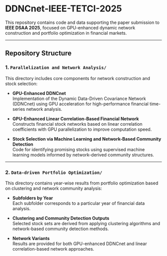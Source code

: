 # DDNCnet-IEEE-TETCI-2025

This repository contains code and data supporting the paper submission to **IEEE DSAA 2025**, focused on GPU-enhanced dynamic network construction and portfolio optimization in financial markets.

---

## Repository Structure

### 1. `Parallelization and Network Analysis/`

This directory includes core components for network construction and stock selection:

- **GPU-Enhanced DDNCnet**  
  Implementation of the Dynamic Data-Driven Covariance Network (DDNCnet) using GPU acceleration for high-performance financial time-series network analysis.

- **GPU-Enhanced Linear Correlation-Based Financial Network**  
  Constructs financial stock networks based on linear correlation coefficients with GPU parallelization to improve computation speed.

- **Stock Selection via Machine Learning and Network-Based Community Detection**  
  Code for identifying promising stocks using supervised machine learning models informed by network-derived community structures.

---

### 2. `Data-driven Portfolio Optimization/`

This directory contains year-wise results from portfolio optimization based on clustering and network community analysis:

- **Subfolders by Year**  
  Each subfolder corresponds to a particular year of financial data analysis.

- **Clustering and Community Detection Outputs**  
  Selected stock sets are derived from applying clustering algorithms and network-based community detection methods.

- **Network Variants**  
  Results are provided for both GPU-enhanced DDNCnet and linear correlation-based network approaches.


